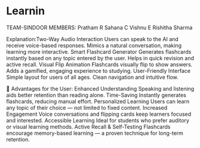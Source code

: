 # Learnin
TEAM-SINDOOR
MEMBERS:
Pratham R
Sahana C
Vishnu E
Rishitha Sharma

Explanation:Two-Way Audio Interaction
Users can speak to the AI and receive voice-based responses.
Mimics a natural conversation, making learning more interactive.
Smart Flashcard Generator
Generates flashcards instantly based on any topic entered by the user.
Helps in quick revision and active recall.
Visual Flip Animation
Flashcards visually flip to show answers.
Adds a gamified, engaging experience to studying.
User-Friendly Interface
Simple layout for users of all ages.
Clean navigation and intuitive flow.

🌟 Advantages for the User:
Enhanced Understanding
Speaking and listening aids better retention than reading alone.
Time-Saving
Instantly generates flashcards, reducing manual effort.
Personalized Learning
Users can learn any topic of their choice — not limited to fixed content.
Increased Engagement
Voice conversations and flipping cards keep learners focused and interested.
Accessible Learning
Ideal for students who prefer auditory or visual learning methods.
Active Recall & Self-Testing
Flashcards encourage memory-based learning — a proven technique for long-term retention.

